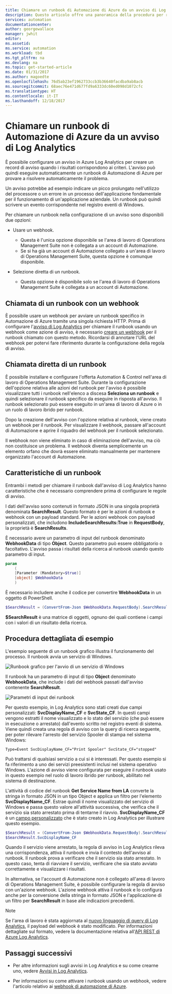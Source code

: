```yaml
---
title: Chiamare un runbook di Automazione di Azure da un avviso di Log Analytics | Microsoft Docs
description: Questo articolo offre una panoramica della procedura per richiamare un runbook di Automazione da un avviso di Log Analytics in Operations Management Suite.
services: automation
documentationcenter: 
author: georgewallace
manager: jwhit
editor: 
ms.assetid: 
ms.service: automation
ms.workload: tbd
ms.tgt_pltfrm: na
ms.devlang: na
ms.topic: get-started-article
ms.date: 01/31/2017
ms.author: magoedte
ms.openlocfilehash: 76d5ab23ef1962733ccb3b36640facdba9ab8acb
ms.sourcegitcommit: 68aec76e471d677fd9a6333dc60ed098d1072cfc
ms.translationtype: HT
ms.contentlocale: it-IT
ms.lasthandoff: 12/18/2017
---
```

# <a name="call-an-azure-automation-runbook-from-a-log-analytics-alert"></a>Chiamare un runbook di Automazione di Azure da un avviso di Log Analytics

È possibile configurare un avviso in Azure Log Analytics per creare un record di avviso quando i risultati corrispondono ai criteri. L'avviso può quindi eseguire automaticamente un runbook di Automazione di Azure per provare a risolvere automaticamente il problema. 

Un avviso potrebbe ad esempio indicare un picco prolungato nell'utilizzo del processore o un errore in un processo dell'applicazione fondamentale per il funzionamento di un'applicazione aziendale. Un runbook può quindi scrivere un evento corrispondente nel registro eventi di Windows.  

Per chiamare un runbook nella configurazione di un avviso sono disponibili due opzioni:

* Usare un webhook.
   * Questa è l'unica opzione disponibile se l'area di lavoro di Operations Management Suite non è collegata a un account di Automazione.
   * Se si ha già un account di Automazione collegato a un'area di lavoro di Operations Management Suite, questa opzione è comunque disponibile.  

* Selezione diretta di un runbook.
   * Questa opzione è disponibile solo se l'area di lavoro di Operations Management Suite è collegata a un account di Automazione.

## <a name="calling-a-runbook-by-using-a-webhook"></a>Chiamata di un runbook con un webhook

È possibile usare un webhook per avviare un runbook specifico in Automazione di Azure tramite una singola richiesta HTTP. Prima di configurare l'[avviso di Log Analytics](../log-analytics/log-analytics-alerts.md#alert-rules) per chiamare il runbook usando un webhook come azione di avviso, è necessario [creare un webhook](automation-webhooks.md#creating-a-webhook) per il runbook chiamato con questo metodo. Ricordarsi di annotare l'URL del webhook per potervi fare riferimento durante la configurazione della regola di avviso.   

## <a name="calling-a-runbook-directly"></a>Chiamata diretta di un runbook

È possibile installare e configurare l'offerta Automation & Control nell'area di lavoro di Operations Management Suite. Durante la configurazione dell'opzione relativa alle azioni del runbook per l'avviso è possibile visualizzare tutti i runbook nell'elenco a discesa **Seleziona un runbook** e quindi selezionare il runbook specifico da eseguire in risposta all'avviso. Il runbook selezionato può essere eseguito in un'area di lavoro di Azure o in un ruolo di lavoro ibrido per runbook. 

Dopo la creazione dell'avviso con l'opzione relativa al runbook, viene creato un webhook per il runbook. Per visualizzare il webhook, passare all'account di Automazione e aprire il riquadro del webhook per il runbook selezionato. 

Il webhook non viene eliminato in caso di eliminazione dell'avviso, ma ciò non costituisce un problema. Il webhook diventa semplicemente un elemento orfano che dovrà essere eliminato manualmente per mantenere organizzato l'account di Automazione.  

## <a name="characteristics-of-a-runbook"></a>Caratteristiche di un runbook

Entrambi i metodi per chiamare il runbook dall'avviso di Log Analytics hanno caratteristiche che è necessario comprendere prima di configurare le regole di avviso. 

I dati dell'avviso sono contenuti in formato JSON in una singola proprietà denominata **SearchResult**. Questo formato è per le azioni di runbook e webhook con un payload standard. Per le azioni webhook con payload personalizzati, che includono **IncludeSearchResults:True** in **RequestBody**, la proprietà è **SearchResults**.

È necessario avere un parametro di input del runbook denominato **WebhookData** di tipo **Object**. Questo parametro può essere obbligatorio o facoltativo. L'avviso passa i risultati della ricerca al runbook usando questo parametro di input.

```powershell
param  
    (  
    [Parameter (Mandatory=$true)]  
    [object] $WebhookData  
    )
```
È necessario includere anche il codice per convertire **WebhookData** in un oggetto di PowerShell.

```powershell
$SearchResult = (ConvertFrom-Json $WebhookData.RequestBody).SearchResult.value
```

**$SearchResult** è una matrice di oggetti, ognuno dei quali contiene i campi con i valori di un risultato della ricerca.


## <a name="example-walkthrough"></a>Procedura dettagliata di esempio

L'esempio seguente di un runbook grafico illustra il funzionamento del processo. Il runbook avvia un servizio di Windows.

![Runbook grafico per l'avvio di un servizio di Windows](media/automation-invoke-runbook-from-omsla-alert/automation-runbook-restartservice.png)

Il runbook ha un parametro di input di tipo **Object** denominato **WebhookData**, che include i dati del webhook passati dall'avviso contenente **SearchResult**.

![Parametri di input dei runbook](media/automation-invoke-runbook-from-omsla-alert/automation-runbook-restartservice-inputparameter.png)

Per questo esempio, in Log Analytics sono stati creati due campi personalizzati: **SvcDisplayName_CF** e **SvcState_CF**. In questi campi vengono estratti il nome visualizzato e lo stato del servizio (che può essere in esecuzione o arrestato) dall'evento scritto nel registro eventi di sistema. Viene quindi creata una regola di avviso con la query di ricerca seguente, per poter rilevare l'arresto del servizio Spooler di stampa nel sistema Windows:

`Type=Event SvcDisplayName_CF="Print Spooler" SvcState_CF="stopped"` 

Può trattarsi di qualsiasi servizio a cui si è interessati. Per questo esempio si fa riferimento a uno dei servizi preesistenti inclusi nel sistema operativo Windows. L'azione di avviso viene configurata per eseguire il runbook usato in questo esempio nel ruolo di lavoro ibrido per runbook, abilitato nel sistema di destinazione.   

L'attività di codice del runbook **Get Service Name from LA** converte la stringa in formato JSON in un tipo Object e applica un filtro per l'elemento **SvcDisplayName_CF**. Estrae quindi il nome visualizzato del servizio di Windows e passa questo valore all'attività successiva, che verifica che il servizio sia stato arrestato prima di tentarne il riavvio. **SvcDisplayName_CF** è un [campo personalizzato](../log-analytics/log-analytics-custom-fields.md) che è stato creato in Log Analytics per illustrare questo esempio.

```powershell
$SearchResult = (ConvertFrom-Json $WebhookData.RequestBody).SearchResult.value
$SearchResult.SvcDisplayName_CF  
```

Quando il servizio viene arrestato, la regola di avviso in Log Analytics rileva una corrispondenza, attiva il runbook e invia il contesto dell'avviso al runbook. Il runbook prova a verificare che il servizio sia stato arrestato. In questo caso, tenta di riavviare il servizio, verificare che sia stato avviato correttamente e visualizzare i risultati.     

In alternativa, se l'account di Automazione non è collegato all'area di lavoro di Operations Management Suite, è possibile configurare la regola di avviso con un'azione webhook. L'azione webhook attiva il runbook e lo configura anche per la conversione della stringa in formato JSON e l'applicazione di un filtro per **SearchResult** in base alle indicazioni precedenti.    

>[!NOTE]
> Se l'area di lavoro è stata aggiornata al [nuovo linguaggio di query di Log Analytics](../log-analytics/log-analytics-log-search-upgrade.md), il payload del webhook è stato modificato. Per informazioni dettagliate sul formato, vedere la documentazione relativa all'[API REST di Azure Log Analytics](https://aka.ms/loganalyticsapiresponse).

## <a name="next-steps"></a>Passaggi successivi

* Per altre informazioni sugli avvisi in Log Analytics e su come crearne uno, vedere [Avvisi in Log Analytics](../log-analytics/log-analytics-alerts.md).

* Per informazioni su come attivare i runbook usando un webhook, vedere l'articolo relativo ai [webhook di automazione di Azure](automation-webhooks.md).
